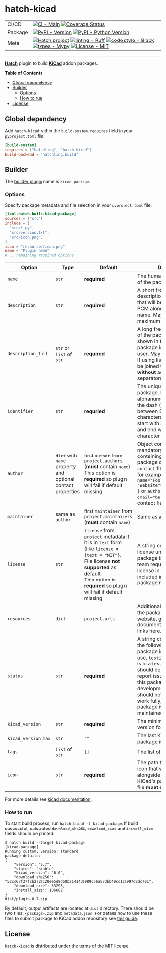 # hatch-kicad

|         |                                                                                                                                                                                                                                                                                                                                                                                                                                                                                                                                                                                                                    |
| ---     | ---                                                                                                                                                                                                                                                                                                                                                                                                                                                                                                                                                                                                                |
| CI/CD   | [![CI - Main](https://github.com/adamws/hatch-kicad/actions/workflows/main.yml/badge.svg)](https://github.com/adamws/hatch-kicad/actions/workflows/main.yml) [![Coverage Status](https://coveralls.io/repos/github/adamws/hatch-kicad/badge.svg?branch=master)](https://coveralls.io/github/adamws/hatch-kicad?branch=master)                                                                                                                                                                                                                                                                                      |
| Package | [![PyPI - Version](https://img.shields.io/pypi/v/hatch-kicad.svg)](https://pypi.org/project/hatch-kicad) [![PyPI - Python Version](https://img.shields.io/pypi/pyversions/hatch-kicad.svg)](https://pypi.org/project/hatch-kicad)                                                                                                                                                                                                                                                                                                                                                                                  |
| Meta    | [![Hatch project](https://img.shields.io/badge/%F0%9F%A5%9A-Hatch-4051b5.svg)](https://github.com/pypa/hatch) [![linting - Ruff](https://img.shields.io/endpoint?url=https://raw.githubusercontent.com/charliermarsh/ruff/main/assets/badge/v2.json)](https://github.com/astral-sh/ruff) [![code style - Black](https://img.shields.io/badge/code%20style-black-000000.svg)](https://github.com/psf/black) [![types - Mypy](https://img.shields.io/badge/types-Mypy-blue.svg)](https://github.com/python/mypy) [![License - MIT](https://img.shields.io/badge/license-MIT-9400d3.svg)](https://spdx.org/licenses/) |

-----

**[Hatch](https://hatch.pypa.io/latest)** plugin to build **[KiCad](https://www.kicad.org/)** addon packages.

**Table of Contents**

- [Global dependency](#global-dependency)
- [Builder](#builder)
  - [Options](#options)
  - [How to run](#how-to-run)
- [License](#license)

## Global dependency

Add `hatch-kicad` within the `build-system.requires` field in your `pyproject.toml` file.

```toml
[build-system]
requires = ["hatchling", "hatch-kicad"]
build-backend = "hatchling.build"
```

## Builder

The [builder plugin](https://hatch.pypa.io/latest/plugins/builder/reference/) name is `kicad-package`.

### Options

Specify package metadata and [file selection](https://hatch.pypa.io/latest/config/build/#file-selection) in your `pyproject.toml` file.

```toml
[tool.hatch.build.kicad-package]
sources = ["src"]
include = [
  "src/*.py",
  "src/version.txt",
  "src/icon.png",
]
icon = "resources/icon.png"
name = "Plugin name"
# ...remaining required options
```

| Option              | Type                                                                                    | Default                                                                                                                                                                                                          | Description                                                                                                                                                                                                                                                                                                                                    |
| ------------        | -------                                                                                 | --------------                                                                                                                                                                                                   | --------------------------------------------------------                                                                                                                                                                                                                                                                                       |
| `name`              | `str`                                                                                   | **required**                                                                                                                                                                                                     | The human-readable name of the package.                                                                                                                                                                                                                                                                                                        |
| `description`       | `str`                                                                                   | **required**                                                                                                                                                                                                     | A short free-form description of the package that will be shown in the PCM alongside the package name. May contain a maximum of 150 characters.                                                                                                                                                                                                |
| `description_full`  | `str` or `list` of `str`                                                                | **required**                                                                                                                                                                                                     | A long free-form description of the package that will be shown in the PCM when the package is selected by the user. May include new lines. If using list of strings, list will be joined to one string **without** adding any separators.                                                                                                      |
| `identifier`        | `str`                                                                                   | **requried**                                                                                                                                                                                                                 | The unique identifier for the package.  May contain only alphanumeric characters and the dash (-) symbol. Must be between 2 and 50 characters in length. Must start with a latin character and end with a latin character or a numeral.                                                                                                        |
| `author`            | `dict` with `name` property and optional contact properties                             | first `author` from `project.authors` (**must** contain `name`)<br/>This option is **required** so plugin will fail if default missing                                                                                       | Object containing one mandatory field, `name`, containing the name of the package creator. An optional `contact` field may be present, for example: `author={ name="Foo", "Website"="https://bar.com" }` or `author={ name="Foo", email="bar@com" }`. Multiple contact fields **are** allowed.                                                 |
| `maintainer`        | same as `author`                                                                        | first `maintainer` from `project.maintainers` (**must** contain `name`)                                                                                                                                                      | Same as `author`.                                                                                                                                                                                                                                                                                                                              |
| `license`           | `str`                                                       | `license` from `project` metadata if it is in `text` form (like `license = {text = "MIT"}`.<br/>File license **not supported** as default<br/>This option is **required** so plugin will fail if default missing                                                                       | A string containing the license under which the package is distributed. KiCad team requires opens-source license in order to be included in official KiCad's package repository.                                                                                                                                                            |
| `resources`         | `dict`                                                                                  | `project.urls`                                                                                                                                                                                                   | Additional resource links for the package. Place your website, github, documentation and other links here.                                                                                                                                                                                                                                     |
| `status`            | `str`                                                                                   | **required**                                                                                                                                                                                                     | A string containing one of the following: `stable` - this package is stable for general use, `testing` - this package is in a testing phase, users should be cautious and report issues, `development` - this package is in a development phase and should not be expected to work fully, `deprecated` - this package is no longer maintained. |
| `kicad_version`     | `str`                                                                                   | **required**                                                                                                                                                                                                     | The minimum required KiCad version for this package.                                                                                                                                                                                                                                                                                           |
| `kicad_version_max` | `str`                                                                                   | `""`                                                                                                                                                                                                             | The last KiCad version this package is compatible with.                                                                                                                                                                                                                                                                                        |
| `tags`              | `list` of `str`                                                                         | `[]`                                                                                                                                                                                                             | The list of tags                                                                                                                                                                                                                                                                                                                               |
| `icon`              | `str`                                                                                   | **required**                                                                                                                                                                                                     | The path to the 64x64-pixel icon that will de displayed alongside the package in the KiCad's package dialog. Icon file **must** exist.                                                                                                                                                                                                         |

For more details see [kicad documentation](https://dev-docs.kicad.org/en/addons/).

### How to run

To start build process, run `hatch build -t kicad-package`. If build successful, calculated `download_sha256`, `download_size` and `install_size` fields should be printed:

``` shell
$ hatch build --target kicad-package
[kicad-package]
Running custom, version: standard
package details:
{
    "version": "0.7",
    "status": "stable",
    "kicad_version": "6.0",
    "download_sha256": "52cc67f37fcb272ac20ee5d8d50b214143e989c56a573bb49cc16a997d2dc701",
    "download_size": 33295,
    "install_size": 106682
}
dist/plugin-0.7.zip
```

By default, output artifacts are located at `dist` directory. There should be two files: `<package>.zip` and `metadata.json`.
For details how to use these files to submit package to KiCad addon repository see [this guide](https://dev-docs.kicad.org/en/addons/).

## License

`hatch-kicad` is distributed under the terms of the [MIT](https://spdx.org/licenses/MIT.html) license.
